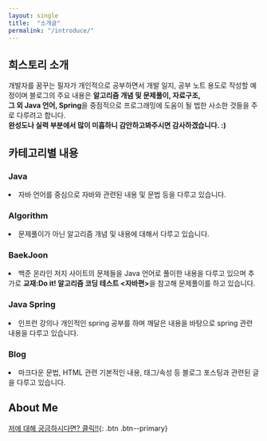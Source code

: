 ```yaml
---
layout: single
title:  "소개글"
permalink: "/introduce/"
---
```

## 희스토리 소개
개발자를 꿈꾸는 필자가 개인적으로 공부하면서 개발 일지, 공부 노트 용도로 작성할 예정이며 블로그의 주요 내용은 <strong>알고리즘 개념 및 문제풀이, 자료구조, <br>
그 외 Java 언어, Spring</strong>을 중점적으로 프로그래밍에 도움이 될 법한 사소한 것들을 주로 다루려고 합니다. <br>
<strong>완성도나 실력 부분에서 많이 미흡하니 감안하고봐주시면 감사하겠습니다. :)</strong>


## 카테고리별 내용
### Java
<li>자바 언어를 중심으로 자바와 관련된 내용 및 문법 등을 다루고 있습니다.</li>

### Algorithm
<li>문제풀이가 아닌 알고리즘 개념 및 내용에 대해서 다루고 있습니다.</li>

### BaekJoon
<li>백준 온라인 저지 사이트의 문제들을 Java 언어로 풀이한 내용을 다루고 있으며 추가로 <strong>교재:Do it! 알고리즘 코딩 테스트 &lt;자바편&gt;</strong>을 참고해 문제풀이를 하고 있습니다.
</li>

### Java Spring
<li>인프런 강의나 개인적인 spring 공부를 하며 깨달은 내용을 바탕으로 spring 관련 내용을 다루고 있습니다.</li>

### Blog
<li>마크다운 문법, HTML 관련 기본적인 내용, 태그/속성 등 블로그 포스팅과 관련된 글을 다루고 있습니다.</li>

## About Me
[저에 대해 궁금하시다면? 클릭!!](https://github.com/heebum99){: .btn .btn--primary}
